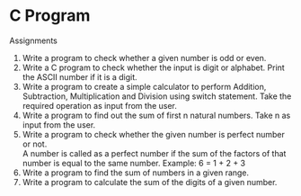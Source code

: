 # C Program

Assignments
1. Write a program to check whether a given number is odd or even. <br>
2. Write a C program to check whether the input is digit or alphabet.
Print the ASCII number if it is a digit.<br>
3. Write a program to create a simple calculator to perform Addition,
Subtraction, Multiplication and Division using switch statement.
Take the required operation as input from the user.<br>
4. Write a program to find out the sum of first n natural numbers.
Take n as input from the user.<br>
5. Write a program to check whether the given number is perfect number or
not.<br>
A number is called as a perfect number if the sum of the factors of that
number is equal to the same number. Example: 6 = 1 + 2 + 3 <br>
6. Write a program to find the sum of numbers in a given range. <br>
7. Write a program to calculate the sum of the digits of a given number.<br>
